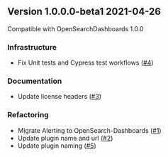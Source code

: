 ## Version 1.0.0.0-beta1 2021-04-26

Compatible with OpenSearchDashboards 1.0.0

### Infrastructure
  * Fix Unit tests and Cypress test workflows ([#4](https://github.com/opensearch-project/alerting-dashboards-plugin/pull/4))

### Documentation
  * Update license headers ([#3](https://github.com/opensearch-project/alerting-dashboards-plugin/pull/3))

### Refactoring
  * Migrate Alerting to OpenSearch-Dashboards ([#1](https://github.com/opensearch-project/alerting-dashboards-plugin/pull/1))
  * Update plugin name and url ([#2](https://github.com/opensearch-project/alerting-dashboards-plugin/pull/2))
  * Update plugin naming ([#5](https://github.com/opensearch-project/alerting-dashboards-plugin/pull/5))
